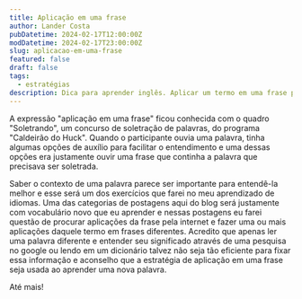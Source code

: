 ```yaml
---
title: Aplicação em uma frase
author: Lander Costa
pubDatetime: 2024-02-17T12:00:00Z
modDatetime: 2024-02-17T23:00:00Z
slug: aplicacao-em-uma-frase
featured: false
draft: false
tags:
  - estratégias
description: Dica para aprender inglês. Aplicar um termo em uma frase para melhor fixação e compreensão.
---
```


A expressão "aplicação em uma frase" ficou conhecida com o quadro "Soletrando", um concurso de soletração de palavras, do programa "Caldeirão do Huck". Quando o participante ouvia uma palavra, tinha algumas opções de auxílio para facilitar o entendimento e uma dessas opções era justamente ouvir uma frase que continha a palavra que precisava ser soletrada.

Saber o contexto de uma palavra parece ser importante para entendê-la melhor e esse será um dos exercícios que farei no meu aprendizado de idiomas. Uma das categorias de postagens aqui do blog será justamente com vocabulário novo que eu aprender e nessas postagens eu farei questão de procurar aplicações da frase pela internet e fazer uma ou mais aplicações daquele termo em frases diferentes. Acredito que apenas ler uma palavra diferente e entender seu significado através de uma pesquisa no google ou lendo em um dicionário talvez não seja tão eficiente para fixar essa informação e aconselho que a estratégia de aplicação em uma frase seja usada ao aprender uma nova palavra.

Até mais!